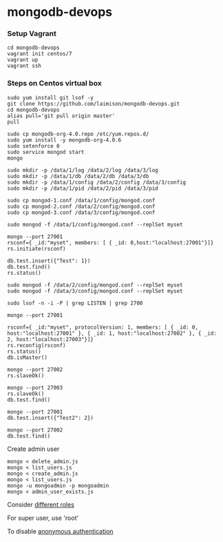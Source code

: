 # mongodb-devops

### Setup Vagrant

```
cd mongodb-devops
vagrant init centos/7
vagrant up
vagrant ssh
```

### Steps on Centos virtual box

```
sudo yum install git lsof -y
git clone https://github.com/laimison/mongodb-devops.git
cd mongodb-devops
alias pull='git pull origin master'
pull

sudo cp mongodb-org-4.0.repo /etc/yum.repos.d/
sudo yum install -y mongodb-org-4.0.6
sudo setenforce 0
sudo service mongod start
mongo

sudo mkdir -p /data/1/log /data/2/log /data/3/log
sudo mkdir -p /data/1/db /data/2/db /data/3/db
sudo mkdir -p /data/1/config /data/2/config /data/3/config
sudo mkdir -p /data/1/pid /data/2/pid /data/3/pid

sudo cp mongod-1.conf /data/1/config/mongod.conf
sudo cp mongod-2.conf /data/2/config/mongod.conf
sudo cp mongod-3.conf /data/3/config/mongod.conf

sudo mongod -f /data/1/config/mongod.conf --replSet myset

mongo --port 27001
rsconf={ _id:"myset", members: [ { _id: 0,host:"localhost:27001"}]}
rs.initiate(rsconf)

db.test.insert({"Test": 1})
db.test.find()
rs.status()

sudo mongod -f /data/2/config/mongod.conf --replSet myset
sudo mongod -f /data/3/config/mongod.conf --replSet myset

sudo lsof -n -i -P | grep LISTEN | grep 2700

mongo --port 27001

rsconf={ _id:"myset", protocolVersion: 1, members: [ { _id: 0, host:"localhost:27001" }, { _id: 1, host:"localhost:27002" }, { _id: 2, host:"localhost:27003"}]}
rs.reconfig(rsconf)
rs.status()
db.isMaster()

mongo --port 27002
rs.slaveOk()

mongo --port 27003
rs.slaveOk()
db.test.find()

mongo --port 27001
db.test.insert({"Test2": 2})

mongo --port 27002
db.test.find()
```

Create admin user

```
mongo < delete_admin.js
mongo < list_users.js
mongo < create_admin.js
mongo < list_users.js
mongo -u mongoadmin -p mongoadmin
mongo < admin_user_exists.js
```

Consider [different roles](https://docs.mongodb.com/manual/reference/built-in-roles/#root)

For super user, use 'root'

To disable [anonymous authentication](https://stackoverflow.com/questions/22647842/disable-anonymous-access-to-mongodb)
